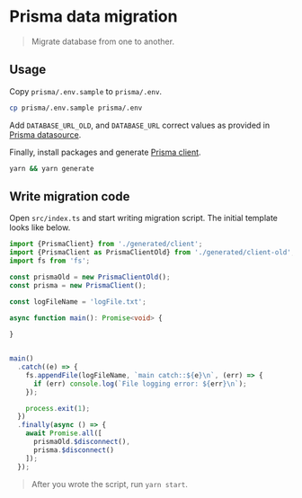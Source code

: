 # Prisma data migration

> Migrate database from one to another.


## Usage

Copy `prisma/.env.sample` to `prisma/.env`.

```sh
cp prisma/.env.sample prisma/.env
```

Add `DATABASE_URL_OLD`, and `DATABASE_URL` correct values as provided in [Prisma datasource](https://www.prisma.io/docs/concepts/components/prisma-schema/data-sources).

Finally, install packages and generate [Prisma client](https://www.prisma.io/docs/concepts/components/prisma-client).

```sh
yarn && yarn generate
```

## Write migration code

Open `src/index.ts` and start writing migration script. The initial template looks like below.

```ts
import {PrismaClient} from './generated/client';
import {PrismaClient as PrismaClientOld} from './generated/client-old';
import fs from 'fs';

const prismaOld = new PrismaClientOld();
const prisma = new PrismaClient();

const logFileName = 'logFile.txt';

async function main(): Promise<void> {
  
}


main()
  .catch((e) => {
    fs.appendFile(logFileName, `main catch::${e}\n`, (err) => {
      if (err) console.log(`File logging error: ${err}\n`);
    });

    process.exit(1);
  })
  .finally(async () => {
    await Promise.all([
      prismaOld.$disconnect(),
      prisma.$disconnect()
    ]);
  });
```

> After you wrote the script, run `yarn start`.

